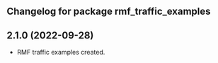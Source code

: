 ## Changelog for package rmf_traffic_examples

2.1.0 (2022-09-28)
------------------
* RMF traffic examples created.
